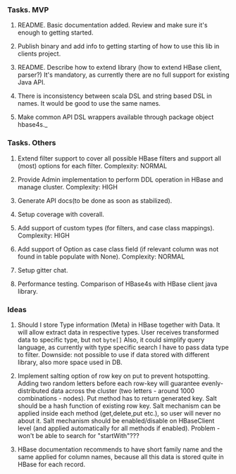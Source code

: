 ### Tasks. MVP

1. README. Basic documentation added. Review and make sure it's enough to getting started.

2. Publish binary and add info to getting starting of how to use this lib in clients project.

3. README. Describe how to extend library (how to extend HBase client, parser?)
It's mandatory, as currently there are no full support for existing Java API.

4. There is inconsistency between scala DSL and string based DSL in names. 
It would be good to use the same names. 

5. Make common API DSL wrappers available through package object hbase4s._ 

### Tasks. Others

1. Extend filter support to cover all possible HBase filters and support all (most) options for each filter.
Complexity: NORMAL

2. Provide Admin implementation to perform DDL operation in HBase and manage cluster.
Complexity: HIGH

3. Generate API docs(to be done as soon as stabilized).

4. Setup coverage with coverall.

5. Add support of custom types (for filters, and case class mappings).
Complexity: HIGH

6. Add support of Option as case class field (if relevant column was not found in table populate with None).
Complexity: NORMAL

7. Setup gitter chat.

8. Performance testing. Comparison of HBase4s with HBase client java library.

### Ideas

1. Should I store Type information (Meta) in HBase together with Data.
It will allow extract data in respective types. 
User receives transformed data to specific type, but not `byte[]`
Also, it could simplify query language, as currently with type specific search I have to pass data type to filter.
Downside: not possible to use if data stored with different library, also more space used in DB.

2. Implement salting option of row key on put to prevent hotspotting.
 Adding two random letters before each row-key will guarantee evenly-distributed data across the cluster
 (two letters - around 1000 combinations - nodes).
 Put method has to return generated key. Salt should be a hash function of existing row key.
 Salt mechanism can be applied inside each method (get,delete,put etc.), so user will never no about it.
 Salt mechanism should be enabled/disable on HBaseClient level (and applied automatically for all methods if enabled).
 Problem - won't be able to search for "startWith"???

3. HBase documentation recommends to have short family name and the same applied for column names,
because all this data is stored quite in HBase for each record.